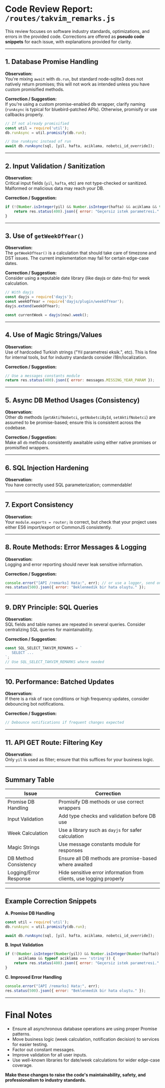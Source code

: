# Code Review Report: `/routes/takvim_remarks.js`

This review focuses on software industry standards, optimizations, and errors in the provided code. Corrections are offered as **pseudo code snippets** for each issue, with explanations provided for clarity.

---

## 1. Database Promise Handling

**Observation:**  
You're mixing `await` with `db.run`, but standard node-sqlite3 does not natively return promises; this will not work as intended unless you have custom promisified methods.

**Correction / Suggestion:**  
If you're using a custom promise-enabled db wrapper, clarify naming (`runAsync` is typical for bluebird-patched APIs). Otherwise, promisify or use callbacks properly.

```js
// If not already promisified
const util = require('util');
db.runAsync = util.promisify(db.run);

// Use runAsync instead of run
await db.runAsync(sql, [yil, hafta, aciklama, nobetci_id_override]);
```

---

## 2. Input Validation / Sanitization

**Observation:**  
Critical input fields (`yil`, `hafta`, etc) are not type-checked or sanitized. Malformed or malicious data may reach your DB.

**Correction / Suggestion:**  
```js
if (!(Number.isInteger(yil) && Number.isInteger(hafta) && aciklama && typeof aciklama === 'string')) {
    return res.status(400).json({ error: "Geçersiz istek parametresi." });
}
```

---

## 3. Use of `getWeekOfYear()`

**Observation:**  
The `getWeekOfYear()` is a calculation that should take care of timezone and DST issues. The current implementation may fail for certain edge-case dates.

**Correction / Suggestion:**  
Consider using a reputable date library (like dayjs or date-fns) for week calculation.

```js
// With dayjs
const dayjs = require('dayjs');
const weekOfYear = require('dayjs/plugin/weekOfYear');
dayjs.extend(weekOfYear);

const currentWeek = dayjs(now).week();
```

---

## 4. Use of Magic Strings/Values

**Observation:**  
Use of hardcoded Turkish strings ("Yıl parametresi eksik.", etc). This is fine for internal tools, but for industry standards consider i18n/localization.

**Correction / Suggestion:**  
```js
// Use a messages constants module
return res.status(400).json({ error: messages.MISSING_YEAR_PARAM });
```

---

## 5. Async DB Method Usages (Consistency)

**Observation:**  
Other db methods (`getAktifNobetci`, `getNobetciById`, `setAktifNobetci`) are assumed to be promise-based; ensure this is consistent across the codebase.

**Correction / Suggestion:**  
Make all `db` methods consistently awaitable using either native promises or promisified wrappers.

---

## 6. SQL Injection Hardening

**Observation:**  
You have correctly used SQL parameterization; commendable!

---

## 7. Export Consistency

**Observation:**  
Your `module.exports = router;` is correct, but check that your project uses either ES6 import/export or CommonJS consistently.

---

## 8. Route Methods: Error Messages & Logging

**Observation:**  
Logging and error reporting should never leak sensitive information.

**Correction / Suggestion:**  
```js
console.error("[API /remarks] Hata:", err); // or use a logger, send only necessary info to client
res.status(500).json({ error: "Beklenmedik bir hata oluştu." });
```

---

## 9. DRY Principle: SQL Queries

**Observation:**  
SQL fields and table names are repeated in several queries. Consider centralizing SQL queries for maintainability.

**Correction / Suggestion:**  
```js
const SQL_SELECT_TAKVIM_REMARKS = `
   SELECT ... 
`;
// Use SQL_SELECT_TAKVIM_REMARKS where needed
```

---

## 10. Performance: Batched Updates

**Observation:**  
If there is a risk of race conditions or high frequency updates, consider debouncing bot notifications.

**Correction / Suggestion:**  
```js
// Debounce notifications if frequent changes expected
```

---

## 11. API GET Route: Filtering Key

**Observation:**  
Only `yil` is used as filter; ensure that this suffices for your business logic.

---

## Summary Table

| Issue                   | Correction                                                          |
|-------------------------|---------------------------------------------------------------------|
| Promise DB Handling     | Promisify DB methods or use correct wrappers                        |
| Input Validation        | Add type checks and validation before DB use                        |
| Week Calculation        | Use a library such as `dayjs` for safer calculation                 |
| Magic Strings           | Use message constants module for responses                          |
| DB Method Consistency   | Ensure all DB methods are promise-based where awaited               |
| Logging/Error Response  | Hide sensitive error information from clients, use logging properly |

---

## Example Correction Snippets

**A. Promise DB Handling**

```js
const util = require('util');
db.runAsync = util.promisify(db.run);

await db.runAsync(sql, [yil, hafta, aciklama, nobetci_id_override]);
```

**B. Input Validation**

```js
if (!(Number.isInteger(Number(yil)) && Number.isInteger(Number(hafta)) && 
      aciklama && typeof aciklama === 'string')) {
    return res.status(400).json({ error: "Geçersiz istek parametresi." });
}
```

**C. Improved Error Handling**

```js
console.error("[API /remarks] Hata:", err);
res.status(500).json({ error: "Beklenmedik bir hata oluştu." });
```

---

# Final Notes

- Ensure all asynchronous database operations are using proper Promise patterns.
- Move business logic (week calculation, notification decision) to services for easier testing.
- Factor out constant messages.
- Improve validation for all user inputs.
- Use well-known libraries for date/week calculations for wider edge-case coverage.

**Make these changes to raise the code's maintainability, safety, and professionalism to industry standards.**